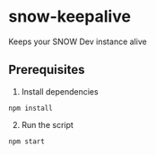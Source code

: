 # snow-keepalive
Keeps your SNOW Dev instance alive


## Prerequisites
1. Install dependencies
```
npm install
```

2. Run the script
```
npm start
```